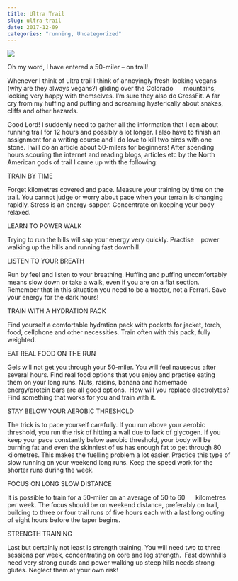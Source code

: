 ```yaml
---
title: Ultra Trail
slug: ultra-trail
date: 2017-12-09
categories: "running, Uncategorized"
---
```


<img src="http://res.cloudinary.com/dy6grlu8z/image/upload/v1558841605/rkvpudmtsy2t3eet4v4q.png"/>
<p>Oh my word, I have entered a 50-miler – on trail!</p>
<p>Whenever I think of ultra trail I think of annoyingly fresh-looking vegans (why are they always vegans?) gliding over the Colorado      mountains, looking very happy with themselves. I’m sure they also do CrossFit. A far cry from my huffing and puffing and screaming hysterically about snakes, cliffs and other hazards.</p>
<p>Good Lord! I suddenly need to gather all the information that I can about running trail for 12 hours and possibly a lot longer. I also have to finish an assignment for a writing course and I do love to kill two birds with one stone. I will do an article about 50-milers for beginners! After spending hours scouring the internet and reading blogs, articles etc by the North American gods of trail I came up with the following:</p>
<p>TRAIN BY TIME</p>
<p>Forget kilometres covered and pace. Measure your training by time on the trail. You cannot judge or worry about pace when your terrain is changing rapidly. Stress is an energy-sapper. Concentrate on keeping your body relaxed.</p>
<p>LEARN TO POWER WALK</p>
<p>Trying to run the hills will sap your energy very quickly. Practise    power walking up the hills and running fast downhill.</p>
<p>LISTEN TO YOUR BREATH</p>
<p>Run by feel and listen to your breathing. Huffing and puffing uncomfortably means slow down or take a walk, even if you are on a flat section. Remember that in this situation you need to be a tractor, not a Ferrari. Save your energy for the dark hours!</p>
<p>TRAIN WITH A HYDRATION PACK</p>
<p>Find yourself a comfortable hydration pack with pockets for jacket, torch, food, cellphone and other necessities. Train often with this pack, fully weighted.</p>
<p>EAT REAL FOOD ON THE RUN</p>
<p>Gels will not get you through your 50-miler. You will feel nauseous after several hours. Find real food options that you enjoy and practise eating them on your long runs. Nuts, raisins, banana and homemade energy/protein bars are all good options.  How will you replace electrolytes? Find something that works for you and train with it.</p>
<p>STAY BELOW YOUR AEROBIC THRESHOLD</p>
<p>The trick is to pace yourself carefully. If you run above your aerobic threshold, you run the risk of hitting a wall due to lack of glycogen. If you keep your pace constantly below aerobic threshold, your body will be burning fat and even the skinniest of us has enough fat to get through 80 kilometres. This makes the fuelling problem a lot easier. Practice this type of slow running on your weekend long runs. Keep the speed work for the shorter runs during the week.</p>
<p>FOCUS ON LONG SLOW DISTANCE</p>
<p>It is possible to train for a 50-miler on an average of 50 to 60      kilometres per week. The focus should be on weekend distance, preferably on trail, building to three or four trail runs of five hours each with a last long outing of eight hours before the taper begins.</p>
<p>STRENGTH TRAINING</p>
<p>Last but certainly not least is strength training. You will need two to three sessions per week, concentrating on core and leg strength.  Fast downhills need very strong quads and power walking up steep hills needs strong glutes. Neglect them at your own risk!</p>
